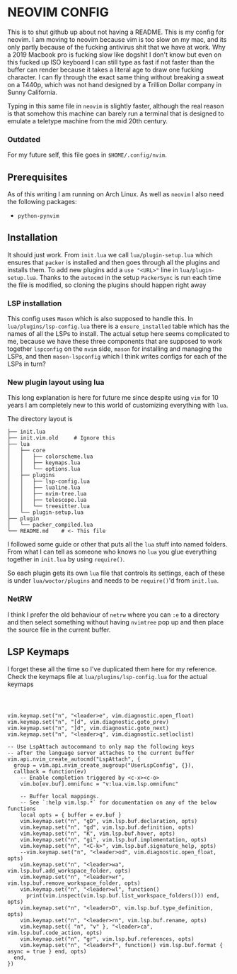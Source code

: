 # NEOVIM CONFIG
This is to shut github up about not having a README. This is my config for neovim.
I am moving to neovim because vim is too slow on my mac, and its only partly
because of the fucking antivirus shit that we have at work. Why a 2019 Macbook
pro is fucking slow like dogshit I don't know but even on this fucked up ISO
keyboard I can still type as fast if not faster than the buffer can render
because it takes a literal age to draw one fucking character. I can fly through 
the exact same thing without breaking a sweat on a T440p, which was not hand 
designed by a Trillion Dollar company in Sunny California.

Typing in this same file in `neovim` is slightly faster, although the real reason 
is that somehow this machine can barely run a terminal that is designed to 
emulate a teletype machine from the mid 20th century.

### Outdated
For my future self, this file goes in `$HOME/.config/nvim`.

## Prerequisites
As of this writing I am running on Arch Linux. As well as `neovim` I also need the 
following packages:

- `python-pynvim`

## Installation
It should just work. From `init.lua` we call `lua/plugin-setup.lua` which ensures that
`packer` is installed and then goes through all the plugins and installs them. To add 
new plugins add a `use "<URL>"` line in `lua/plugin-setup.lua`. Thanks to the `autocmd`
in the setup `PackerSync` is run each time the file is modified, so cloning the plugins
should happen right away

### LSP installation
This config uses `Mason` which is also supposed to handle this. In `lua/plugins/lsp-config.lua`
there is a `ensure_installed` table which has the names of all the LSPs to install. 
The actual setup here seems complicated to me, because we have these three components that
are supposed to work together `lspconfig` on the `nvim` side, `mason` for installing and
managing the LSPs, and then `mason-lspconfig` which I think writes configs for each of 
the LSPs in turn?


### New plugin layout using lua

This long explanation is here for future me since despite using `vim` for 10 years I 
am completely new to this world of customizing everything with `lua`.

The directory layout is 

```.
├── init.lua
├── init.vim.old     # Ignore this
├── lua
│   ├── core
│   │   ├── colorscheme.lua
│   │   ├── keymaps.lua
│   │   └── options.lua
│   ├── plugins
│   │   ├── lsp-config.lua
│   │   ├── lualine.lua
│   │   ├── nvim-tree.lua
│   │   ├── telescope.lua
│   │   └── treesitter.lua
│   └── plugin-setup.lua
├── plugin
│   └── packer_compiled.lua
└── README.md    # <- This file
```




I followed some guide or other that puts all the `lua` stuff into named folders.
From what I can tell as someone who knows no `lua` you glue everything together 
in `init.lua` by using `require()`.

So each plugin gets its own `lua` file that controls its settings, each of these
is under `lua/woctor/plugins` and needs to be `require()`'d from `init.lua`.


### NetRW
I think I prefer the old behaviour of `netrw` where you can `:e` to a directory and 
then select something without having `nvimtree` pop up and then place the source file 
in the current buffer.



## LSP Keymaps 
I forget these all the time so I've duplicated them here for my reference. Check the
keymaps file at `lua/plugins/lsp-config.lua` for the actual keymaps


```



vim.keymap.set("n", "<leader>e", vim.diagnostic.open_float)
vim.keymap.set("n", "[d", vim.diagnostic.goto_prev)
vim.keymap.set("n", "]d", vim.diagnostic.goto_next)
vim.keymap.set("n", "<leader>q", vim.diagnostic.setloclist)

-- Use LspAttach autocommand to only map the following keys
-- after the language server attaches to the current buffer
vim.api.nvim_create_autocmd("LspAttach", {
  group = vim.api.nvim_create_augroup("UserLspConfig", {}),
  callback = function(ev)
    -- Enable completion triggered by <c-x><c-o>
    vim.bo[ev.buf].omnifunc = "v:lua.vim.lsp.omnifunc"

    -- Buffer local mappings.
    -- See `:help vim.lsp.*` for documentation on any of the below functions
    local opts = { buffer = ev.buf }
    vim.keymap.set("n", "gD", vim.lsp.buf.declaration, opts)
    vim.keymap.set("n", "gd", vim.lsp.buf.definition, opts)
    vim.keymap.set("n", "K", vim.lsp.buf.hover, opts)
    vim.keymap.set("n", "gi", vim.lsp.buf.implementation, opts)
    vim.keymap.set("n", "<C-k>", vim.lsp.buf.signature_help, opts)
    --vim.keymap.set("n", "<leader>od", vim.diagnostic.open_float, opts)
    vim.keymap.set("n", "<leader>wa", vim.lsp.buf.add_workspace_folder, opts)
    vim.keymap.set("n", "<leader>wr", vim.lsp.buf.remove_workspace_folder, opts)
    vim.keymap.set("n", "<leader>wl", function()
      print(vim.inspect(vim.lsp.buf.list_workspace_folders())) end, opts)
    vim.keymap.set("n", "<leader>D", vim.lsp.buf.type_definition, opts)
    vim.keymap.set("n", "<leader>rn", vim.lsp.buf.rename, opts)
    vim.keymap.set({ "n", "v" }, "<leader>ca", vim.lsp.buf.code_action, opts)
    vim.keymap.set("n", "gr", vim.lsp.buf.references, opts)
    vim.keymap.set("n", "<leader>f", function() vim.lsp.buf.format { async = true } end, opts)
  end,
})

```
